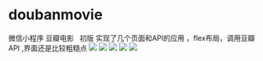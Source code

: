 # doubanmovie
微信小程序 豆瓣电影
 
初版 实现了几个页面和API的应用 ，flex布局，调用豆瓣API ,界面还是比较粗糙点
![](http://p61aa7mrv.bkt.clouddn.com/%E5%BE%AE%E4%BF%A1%E5%B0%8F%E7%A8%8B%E5%BA%8F%20%E8%B1%86%E7%93%A3%E7%94%B5%E5%BD%B11.png)
![](http://p61aa7mrv.bkt.clouddn.com/%E5%BE%AE%E4%BF%A1%E5%B0%8F%E7%A8%8B%E5%BA%8F%20%E8%B1%86%E7%93%A3%E7%94%B5%E5%BD%B12.png)
![](http://p61aa7mrv.bkt.clouddn.com/%E5%BE%AE%E4%BF%A1%E5%B0%8F%E7%A8%8B%E5%BA%8F%20%E8%B1%86%E7%93%A3%E7%94%B5%E5%BD%B13.png)
![](http://p61aa7mrv.bkt.clouddn.com/%E5%BE%AE%E4%BF%A1%E5%B0%8F%E7%A8%8B%E5%BA%8F%20%E8%B1%86%E7%93%A3%E7%94%B5%E5%BD%B14.png)
![](http://p61aa7mrv.bkt.clouddn.com/%E5%BE%AE%E4%BF%A1%E5%B0%8F%E7%A8%8B%E5%BA%8F%20%E8%B1%86%E7%93%A3%E7%94%B5%E5%BD%B15.png)
 
